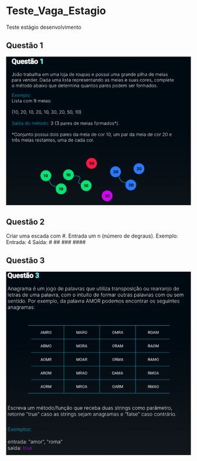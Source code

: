 # Teste_Vaga_Estagio
Teste estágio desenvolvimento

## Questão 1
  ![alt text](1.png)
 
## Questão 2
  Criar uma escada com #. Entrada um n (número de degraus).
  Exemplo: 
    Entrada: 4
    Saída:
    #
    ##
    ###
    ####

## Questão 3
  ![alt text](3.png)
